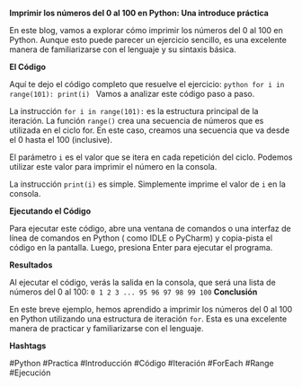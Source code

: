 **Imprimir los números del 0 al 100 en Python: Una introduce práctica**

En este blog, vamos a explorar cómo imprimir los números del 0 al 100 en
Python. Aunque esto puede parecer un ejercicio sencillo, es una excelente
manera de familiarizarse con el lenguaje y su sintaxis básica.

**El Código**

Aquí te dejo el código completo que resuelve el ejercicio: `python for i in range(101): print(i) ` Vamos a analizar este código paso a paso.

La instrucción `for i in range(101):` es la estructura principal de la
iteración. La función `range()` crea una secuencia de números que es utilizada
en el ciclo for. En este caso, creamos una secuencia que va desde el 0 hasta el
100 (inclusive).

El parámetro `i` es el valor que se itera en cada repetición del ciclo. Podemos
utilizar este valor para imprimir el número en la consola.

La instrucción `print(i)` es simple. Simplemente imprime el valor de `i` en la
consola.

**Ejecutando el Código**

Para ejecutar este código, abre una ventana de comandos o una interfaz de línea
de comandos en Python ( como IDLE o PyCharm) y copia-pista el código en la
pantalla. Luego, presiona Enter para ejecutar el programa.

**Resultados**

Al ejecutar el código, verás la salida en la consola, que será una lista de
números del 0 al 100: `0 1 2 3 ... 95 96 97 98 99 100` **Conclusión**

En este breve ejemplo, hemos aprendido a imprimir los números del 0 al 100 en
Python utilizando una estructura de iteración `for`. Esta es una excelente
manera de practicar y familiarizarse con el lenguaje.

**Hashtags**

#Python #Practica #Introducción #Código #Iteración #ForEach #Range #Ejecución
